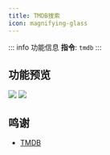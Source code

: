 ```yaml
---
title: TMDB搜索
icon: magnifying-glass
---
```


::: info 功能信息
**指令**: `tmdb`
:::

## 功能预览

![](https://img.155155155.xyz/i/2024/03/66092ebaad07f.webp)
![](https://img.155155155.xyz/i/2024/03/66092ec4b0774.webp)

## 鸣谢

- [TMDB](https://www.themoviedb.org/)